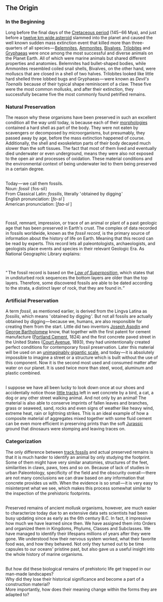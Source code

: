 


## The Origin

<div class="subchapter">

### In the Beginning

</div>

Long before the final days of the [Cretaceous period](#footnote "The Cretaceous is the third, final and the lognest Geological period of the Mesozoic Era.|Dictionary.com (2022)|© Dictionary.com ") (145&hairsp;–&hairsp;66 Mya), and just before a [twelve km wide asteroid](#footnote "The Cretaceous–Paleogene mass extinction event which happened approximately 66 million years ago.|<i>A Geologic Time Scale</i> &hairsp;(2004)|© James Ogg ") slammed into the planet and caused the well known sudden mass extinction event that killed more than three-quarters of all species&hairsp;—&hairsp;[Belemnites](#figure "Belemnite Fossils (Hunstanton Cliffs, Norfolk, England)"), [Ammonites](#figure "Ammonite Fossil (Villanueva de la Concepción, Andalusia, Spain)"), [Bivalves](#figure "Bivalve Fossils (Sion Hill, Leinster, Ireland)"), [Trilobites](#figure "Trilobite Fossils (Hornsudden, Öland, Sweden)") and [Gryphaeas](#figure "Gryphaea Fossils (Roosevelt National Park, North Dakota, United States)") were once among the most successful and diverse animals on the Planet Earth. All of which were marine animals but shared different properties and anatomies. Belemnites had  bullet-shaped bodies, while Ammonites resembled coiled snail shells, Bivalves, on the other hand, were molluscs that are closed in a shell of two halves. Trilobites looked like little hard shelled three lobbed bugs and Gryphaeas&hairsp;—&hairsp;were known as *Devil's Toenails* &hairsp;because of their typical shape reminiscent of a claw. These five were the most common mollusks, and after their extinction, they successfully became five the most commonly found petrified remains.<br>

<div class="subchapter">

### Natural Preservation

</div>

The reason why these organisms have been preserved in such an excellent condition all the way until today, is because each of their [morphologies](#footnote "Morphology is the study of animal form. In paleontology, this primarily refers to the study of bone anatomy and function, and muscle construction|<i>English Pronouncing Dictionary</i> &hairsp;(2003)|© Daniel Jones, Peter Roach, James Hartmann") contained a hard shell as part of the body. They were not eaten by scavengers or decomposed by microorganisms, but presumably, they passed away by age, before the mass extinction happened of course. Additionally, the shell and exoskeleton parts of their body decayed much slower than the soft tissues. The fact that most of them lived and eventually died underwater or even underground, means they were also not exposed to the open air and processes of oxidation. These material conditions and the environmental context of being underwater led to them being preserved in a certain degree.<br>
<br>

<div class="quote">

Today&hairsp;—&hairsp;we call them fossils.  <br>
Noun: *fossil* &hairsp;(&hairsp;fos-​sil&hairsp;)<br>
From Classical Latin: *fossilis*, literally '&hairsp;obtained by digging&hairsp;'<br>
English pronunciation: [*fo-sl* ]  <br>
American pronunciation: [*faa-sl* ]   <br>

</div>

<br>

Fossil, remnant, impression, or trace of an animal or plant of a past geologic age that has been preserved in Earth's crust. The complex of data recorded in fossils worldwide, known as the *fossil record*, is the primary source of information about the history of life on Earth. Meaning that this record can be read by experts. This record lets all paleontologists, archaeologists, and geologists place events and species in their relevant Geologic Era. As National Geographic Library explains: <br>

<br>

<div class="quote">

“&hairsp;&hairsp;The fossil record is based on the [*Law of Superposition*](#footnote "The Law of Superposition is an axiom that forms one of the bases of the sciences of geology, archaeology, and other fields pertaining to geological stratigraphy.|<i>The Earth's Dynamic Systems: A Textbook in Physical Geology</i> &hairsp;(1978)|© Kenneth Hamblin"), which states that in undisturbed rock sequences the bottom layers are older than the top layers. Therefore, some discovered fossils are able to be dated according to the strata, a distinct layer of rock, that they are found in.&hairsp;” <br>

</div>

<div class="subchapter">

### Artificial Preservation

</div>

A term *fossil*, as mentioned earlier, is derived from the Lingva Latina as *fossilis*, which means '&hairsp;obtained by digging&hairsp;'. But not all fossils are actually obtained by digging&hairsp;—&hairsp;because we, humans, are also responsible for creating them from the start. Little did two inventors [Joseph Aspdin](#figure "Joseph Aspdin (1778 – 1855)") and [George Bartholomew](#figure "George Bartholomew (1919 – 2006)") know, that together with the first patent for cement manufacture ([Portland Cement](#figure "Portland Cement (21.10.1824)"), 1824) and the first concrete paved street in the United States ([Court Avenue](#figure "Court Avenue (Bellefontaine, Ohio, United States)"), 1893), they had unintentionally created perfect conditions for contemporary fossil preservation. Later this material will be used on an [unimaginably gigantic scale](#figure "Nesher Cement Factory (Nesher, Israel)"), and today&hairsp;—&hairsp;it is absolutely impossible to imagine a street or a structure which is built without the use of this component. Now it is the second most used and consumed matter after water on our planet. It is used twice more than steel, wood, aluminum and plastic combined.<br>
<br>

I suppose we have all been lucky to look down once at our shoes and accidentally notice those [little tracks](#figure "Bird Track Fossil (New York, New York, United States)") left in wet concrete by a bird, a cat, a dog or any other street walking animal. And not only by an animal! The material is also able to conserve imprints of fallen leaves and branches, grass or seaweed, sand, rocks and even signs of weather like heavy wind, extreme heat, rain or lightning strikes. This is an ideal example of how a composite material of aggregates mixed together with some fluid cement can be even more efficient in preserving prints than the soft [Jurassic](#footnote "The Jurassic is a Geologic period and stratigraphic system that spanned from the end of the Triassic Period 201.3 million years ago to the beginning of the Cretaceous Period, approximately 145 million years.|<i>A Geologic Time Scale</i> &hairsp;(2004)|© James Ogg") ground that dinosaurs were stomping and leaving traces on.

<div class="subchapter">

### Categorization

</div>

The only difference between [track fossils](#footnote "A fossil track is a fossilized footprint.|<i>Bathymetry of Trace Fossils</i> &hairsp;(1967)|© Adolf Seilacher") and actual preserved remains is that it is much harder to identify an animal by only studying the footprint. Some of them might have very similar anatomies, structures of the feet, similarities in claws, paws, toes and so on. Because of lack of studies in urban Paleontology, specificity of the field and the obscurity overall&hairsp;—&hairsp;there are not many conclusions we can draw based on any information that concrete provides us with. When the evidence is so small&hairsp;—&hairsp;it is very easy to misinterpret what we see, which makes this process somewhat similar to the inspection of the prehistoric footprints.<br>
<br>

Preserved remains of ancient mollusk organisms, however, are much easier to characterize today due to an extensive data sets scientists had been busy updating since as early as the 6th century B.C. In fact, it impressive how much we have learned since then. We have assigned them into Orders and organized them in Kingdoms, Phylums, Classes and Subclasses. We have managed to identify their lifespans millions of years after they were gone. We understood how their nervous system worked, what their favorite food was, and how they behaved. Not only they turned out to be time capsules to our oceans' pristine past, but also gave us a useful insight into the whole history of marine organisms.<br>
<br>

But how did these biological remains of prehistoric life get trapped in our man-made landscapes? <br>
Why did they lose their historical significance and become a part of a construction material? <br>
More importantly, how does their meaning change within the forms they are adapted to?




